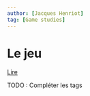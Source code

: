```yaml
---
author: [Jacques Henriot]
tag: [Game studies]
---
```


# Le jeu

[Lire](https://fr.calameo.com/books/005031003ccbcd2983ca6)

TODO : Compléter les tags
